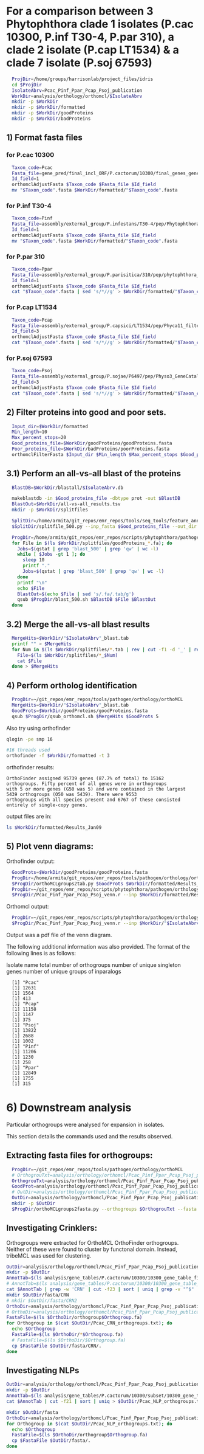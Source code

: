 # For a comparison between 3 Phytophthora clade 1 isolates (P.cac 10300, P.inf T30-4, P.par 310), a clade 2 isolate (P.cap LT1534) & a clade 7 isolate (P.soj 67593)


```bash
  ProjDir=/home/groups/harrisonlab/project_files/idris
  cd $ProjDir
  IsolateAbrv=Pcac_Pinf_Ppar_Pcap_Psoj_publication
  WorkDir=analysis/orthology/orthomcl/$IsolateAbrv
  mkdir -p $WorkDir
  mkdir -p $WorkDir/formatted
  mkdir -p $WorkDir/goodProteins
  mkdir -p $WorkDir/badProteins  
```

## 1) Format fasta files

### for P.cac 10300
```bash
  Taxon_code=Pcac
  Fasta_file=gene_pred/final_incl_ORF/P.cactorum/10300/final_genes_genes_incl_ORFeffectors_renamed.pep.fasta
  Id_field=1
  orthomclAdjustFasta $Taxon_code $Fasta_file $Id_field
  mv "$Taxon_code".fasta $WorkDir/formatted/"$Taxon_code".fasta
```

### for P.inf T30-4
```bash
  Taxon_code=Pinf
  Fasta_file=assembly/external_group/P.infestans/T30-4/pep/Phytophthora_infestans.ASM14294v1.26.pep.all.fa
  Id_field=1
  orthomclAdjustFasta $Taxon_code $Fasta_file $Id_field
  mv "$Taxon_code".fasta $WorkDir/formatted/"$Taxon_code".fasta
```

### for P.par 310
```bash
  Taxon_code=Ppar
  Fasta_file=assembly/external_group/P.parisitica/310/pep/phytophthora_parasitica_inra-310_2_proteins_parsed.pep.all.fa
  Id_field=1
  orthomclAdjustFasta $Taxon_code $Fasta_file $Id_field
  cat "$Taxon_code".fasta | sed 's/*//g' > $WorkDir/formatted/"$Taxon_code".fasta
```

### for P.cap LT1534
```bash
  Taxon_code=Pcap
  Fasta_file=assembly/external_group/P.capsici/LT1534/pep/Phyca11_filtered_proteins.fasta
  Id_field=3
  orthomclAdjustFasta $Taxon_code $Fasta_file $Id_field
  cat "$Taxon_code".fasta | sed 's/*//g' > $WorkDir/formatted/"$Taxon_code".fasta
```

### for P.soj 67593
```bash
  Taxon_code=Psoj
  Fasta_file=assembly/external_group/P.sojae/P6497/pep/Physo3_GeneCatalog_proteins_20110401.aa.fasta
  Id_field=3
  orthomclAdjustFasta $Taxon_code $Fasta_file $Id_field
  cat "$Taxon_code".fasta | sed 's/*//g' > $WorkDir/formatted/"$Taxon_code".fasta
```


## 2) Filter proteins into good and poor sets.

```bash
  Input_dir=$WorkDir/formatted
  Min_length=10
  Max_percent_stops=20
  Good_proteins_file=$WorkDir/goodProteins/goodProteins.fasta
  Poor_proteins_file=$WorkDir/badProteins/poorProteins.fasta
  orthomclFilterFasta $Input_dir $Min_length $Max_percent_stops $Good_proteins_file $Poor_proteins_file
```

## 3.1) Perform an all-vs-all blast of the proteins

```bash
  BlastDB=$WorkDir/blastall/$IsolateAbrv.db

  makeblastdb -in $Good_proteins_file -dbtype prot -out $BlastDB
  BlastOut=$WorkDir/all-vs-all_results.tsv
  mkdir -p $WorkDir/splitfiles

  SplitDir=/home/armita/git_repos/emr_repos/tools/seq_tools/feature_annotation/signal_peptides
  $SplitDir/splitfile_500.py --inp_fasta $Good_proteins_file --out_dir $WorkDir/splitfiles --out_base goodProteins

  ProgDir=/home/armita/git_repos/emr_repos/scripts/phytophthora/pathogen/orthology  
  for File in $(ls $WorkDir/splitfiles/goodProteins_*.fa); do
    Jobs=$(qstat | grep 'blast_500' | grep 'qw' | wc -l)
    while [ $Jobs -gt 1 ]; do
      sleep 10
      printf "."
      Jobs=$(qstat | grep 'blast_500' | grep 'qw' | wc -l)
    done
    printf "\n"
    echo $File
    BlastOut=$(echo $File | sed 's/.fa/.tab/g')
    qsub $ProgDir/blast_500.sh $BlastDB $File $BlastOut
  done
```

## 3.2) Merge the all-vs-all blast results  
```bash  
  MergeHits=$WorkDir/"$IsolateAbrv"_blast.tab
  printf "" > $MergeHits
  for Num in $(ls $WorkDir/splitfiles/*.tab | rev | cut -f1 -d '_' | rev | sort -n); do
    File=$(ls $WorkDir/splitfiles/*_$Num)
    cat $File
  done > $MergeHits
```

## 4) Perform ortholog identification

```bash
  ProgDir=~/git_repos/emr_repos/tools/pathogen/orthology/orthoMCL
  MergeHits=$WorkDir/"$IsolateAbrv"_blast.tab
  GoodProts=$WorkDir/goodProteins/goodProteins.fasta
  qsub $ProgDir/qsub_orthomcl.sh $MergeHits $GoodProts 5
```

Also try using orthofinder

```bash
qlogin -pe smp 16

#16 threads used
orthofinder -f $WorkDir/formatted -t 3
```

orthofinder results:

```
OrthoFinder assigned 95739 genes (87.7% of total) to 15162 orthogroups. Fifty percent of all genes were in orthogroups
with 5 or more genes (G50 was 5) and were contained in the largest 5439 orthogroups (O50 was 5439). There were 9553
orthogroups with all species present and 6767 of these consisted entirely of single-copy genes.
```

output files are in:
```bash
ls $WorkDir/formatted/Results_Jan09
```

## 5) Plot venn diagrams:

Orthofinder output:

```bash
  GoodProts=$WorkDir/goodProteins/goodProteins.fasta
  ProgDir=/home/armita/git_repos/emr_repos/tools/pathogen/orthology/orthoMCL
  $ProgDir/orthoMCLgroups2tab.py $GoodProts $WorkDir/formatted/Results_Jan09/Orthogroups.txt > $WorkDir/formatted/Results_Jan09/"$IsolateAbrv"_orthogroups.tab
  ProgDir=~/git_repos/emr_repos/scripts/phytophthora/pathogen/orthology
  $ProgDir/Pcac_Pinf_Ppar_Pcap_Psoj_venn.r --inp $WorkDir/formatted/Results_Jan09/"$IsolateAbrv"_orthogroups.tab --out $WorkDir/formatted/Results_Jan09/"$IsolateAbrv"_orthogroups.pdf
```

Orthomcl output:
```bash
  ProgDir=~/git_repos/emr_repos/scripts/phytophthora/pathogen/orthology
  $ProgDir/Pcac_Pinf_Ppar_Pcap_Psoj_venn.r --inp $WorkDir/"$IsolateAbrv"_orthogroups.tab --out $WorkDir/"$IsolateAbrv"_orthogroups.pdf
```

Output was a pdf file of the venn diagram.

The following additional information was also provided. The format of the
following lines is as follows:

Isolate name
total number of orthogroups
number of unique singleton genes
number of unique groups of inparalogs

```
  [1] "Pcac"
  [1] 12631
  [1] 1564
  [1] 413
  [1] "Pcap"
  [1] 11158
  [1] 1147
  [1] 375
  [1] "Psoj"
  [1] 13822
  [1] 2688
  [1] 1002
  [1] "Pinf"
  [1] 11206
  [1] 1230
  [1] 258
  [1] "Ppar"
  [1] 12849
  [1] 1755
  [1] 315
```

# 6) Downstream analysis

Particular orthogroups were analysed for expansion in isolates.

This section details the commands used and the results observed.


## Extracting fasta files for orthogroups:

```bash
  ProgDir=~/git_repos/emr_repos/tools/pathogen/orthology/orthoMCL
  # OrthogrouTxt=analysis/orthology/orthomcl/Pcac_Pinf_Ppar_Pcap_Psoj_publication/formatted/Results_Jan09/Orthogroups.txt
  OrthogrouTxt=analysis/orthology/orthomcl/Pcac_Pinf_Ppar_Pcap_Psoj_publication/*orthogroups.txt
  GoodProt=analysis/orthology/orthomcl/Pcac_Pinf_Ppar_Pcap_Psoj_publication/goodProteins/goodProteins.fasta
  # OutDir=analysis/orthology/orthomcl/Pcac_Pinf_Ppar_Pcap_Psoj_publication/formatted/Results_Jan09/orthogroups_fasta_Pcac
  OutDir=analysis/orthology/orthomcl/Pcac_Pinf_Ppar_Pcap_Psoj_publication/orthogroups_fasta_Pcac
  mkdir -p $OutDir
  $ProgDir/orthoMCLgroups2fasta.py --orthogroups $OrthogrouTxt --fasta $GoodProt --out_dir $OutDir
```


## Investigating Crinklers:

Orthogroups were extracted for OrthoMCL OrthoFinder orthogroups. Neither of these were
found to cluster by functonal domain. Instead, tribeMCL was used for clustering.

```bash
OutDir=analysis/orthology/orthomcl/Pcac_Pinf_Ppar_Pcap_Psoj_publication/formatted/Results_Jan09/CRN
mkdir -p $OutDir
AnnotTab=$(ls analysis/gene_tables/P.cactorum/10300/10300_gene_table_final2.tsv)
# AnnotTab=$(ls analysis/gene_tables/P.cactorum/10300/10300_gene_table_final2.tsv)
cat $AnnotTab | grep -w 'CRN' | cut -f23 | sort | uniq | grep -v "^$"  > $OutDir/Pcac_CRN_orthogroups.txt
mkdir $OutDir/fasta/CRN
# mkdir $OutDir/fasta/CRN2
OrthoDir=analysis/orthology/orthomcl/Pcac_Pinf_Ppar_Pcap_Psoj_publication/formatted/Results_Jan09/orthogroups_fasta_Pcac
# OrthoDir=analysis/orthology/orthomcl/Pcac_Pinf_Ppar_Pcap_Psoj_publication/orthogroups_fasta_Pcac
FastaFile=$(ls $OrthoDir/orthogroup$Orthogroup.fa)
for Orthogroup in $(cat $OutDir/Pcac_CRN_orthogroups.txt); do
  echo $Orthogroup
  FastaFile=$(ls $OrthoDir/*$Orthogroup.fa)
  # FastaFile=$(ls $OrthoDir/$Orthogroup.fa)
  cp $FastaFile $OutDir/fasta/CRN/.
done
```


## Investigating NLPs

```bash
OutDir=analysis/orthology/orthomcl/Pcac_Pinf_Ppar_Pcap_Psoj_publication/formatted/Results_Jan09/NLP
mkdir -p $OutDir
AnnotTab=$(ls analysis/gene_tables/P.cactorum/10300/subset/10300_gene_table_NLP.tsv)
cat $AnnotTab | cut -f21 | sort | uniq > $OutDir/Pcac_NLP_orthogroups.txt

mkdir $OutDir/fasta
OrthoDir=analysis/orthology/orthomcl/Pcac_Pinf_Ppar_Pcap_Psoj_publication/formatted/Results_Jan09/orthogroups_fasta_Pcac
for Orthogroup in $(cat $OutDir/Pcac_NLP_orthogroups.txt); do
  echo $Orthogroup
  FastaFile=$(ls $OrthoDir/orthogroup$Orthogroup.fa)
  cp $FastaFile $OutDir/fasta/.
done
```



<!--

### 6.1 ) P. cactotum unique gene families

The genes unique to P.cactorum were identified within the orthology analysis.

First variables were set:
```bash
  WorkDir=analysis/orthology/orthomcl/Pcac_Pinf_Ppar_Pcap_Psoj
  PcacUniqDir=$WorkDir/Pcac_unique
  Orthogroups=$WorkDir/Pcac_Pinf_Ppar_Pcap_Psoj_orthogroups.txt
  GoodProts=$WorkDir/goodProteins/goodProteins.fasta
  Braker_genes=gene_pred/braker/P.cactorum/10300/P.cactorum/augustus.aa
  Uniq_Pcac_groups=$PcacUniqDir/Pcac_uniq_orthogroups.txt
  mkdir -p $PcacUniqDir
```

Orthologroups only containing P.cactorum 10300 genes were extracted:

```bash
  cat $Orthogroups | grep -v 'Pinf' | grep -v 'Ppar' | grep -v 'Pcap' | grep -v 'Psoj' > $Uniq_Pcac_groups
  echo "The number of orthogroups unique to P. cactorum are:"
  cat $Uniq_Pcac_groups | wc -l
  echo "The following number genes are contained in these orthogorups:"
  cat $Uniq_Pcac_groups | grep -o 'Pcac|' | wc -l  
```

```
  The number of orthogroups unique to P. cactorum are:
  118
  The following number genes are contained in these orthogorups:
  328
```

### 6.2.a) P. cactorum unique RxLR families

P. cactorum strain 10300 RxLR genes were parsed to the same format as the gene
names used in the analysis:

```bash
  RxLR_Names_10300=analysis/RxLR_effectors/combined_evidence/P.cactorum/10300/10300_Aug_RxLR_EER_motif_hmm_headers.txt
  WorkDir=analysis/orthology/orthomcl/Pcac_Pinf_Ppar_Pcap_Psoj
  RxLR_Dir=$WorkDir/Pcac_RxLR
  Orthogroups=$WorkDir/Pcac_Pinf_Ppar_Pcap_Psoj_orthogroups.txt
  RxLR_ID_10300=$RxLR_Dir/10300_aug_RxLR_EER_IDs.txt
  mkdir -p $RxLR_Dir
  cat $RxLR_Names_10300 | sed 's/g/Pcac|g/g' > $RxLR_ID_10300
```

Ortholog groups containing RxLR proteins were identified using the following
commands:
```bash
  echo "The number of RxLRs searched for is:"
  cat $RxLR_ID_10300 | wc -l
  echo "Of these, the following number were found in orthogroups:"
  RxLR_Orthogroup_hits_10300=$RxLR_Dir/Pcac_RxLR_Orthogroups_hits.txt
  cat $Orthogroups | grep -o -w -f $RxLR_ID_10300 > $RxLR_Orthogroup_hits_10300
  cat $RxLR_Orthogroup_hits_10300 | wc -l
  echo "These were distributed through the following number of Orthogroups:"
  RxLR_Orthogroup_10300=$RxLR_Dir/Pcac_RxLR_Orthogroups.txt
  cat $Orthogroups | grep -w -f $RxLR_ID_10300 > $RxLR_Orthogroup_10300
  cat $RxLR_Orthogroup_10300 | wc -l
  echo "The following RxLRs were found in Pcac unique orthogroups:"
  RxLR_Pcac_uniq_groups=$RxLR_Dir/Pcac_uniq_RxLR_Orthogroups_hits.txt
  cat $RxLR_Orthogroup_10300 | grep -v 'Pinf' | grep -v 'Ppar' | grep -v 'Pcap' | grep -v 'Psoj' > $RxLR_Pcac_uniq_groups
  cat $RxLR_Pcac_uniq_groups | wc -l
  echo "These orthogroups contain the folloing number of RxLRs:"
  cat $RxLR_Pcac_uniq_groups | grep -w -o -f $RxLR_ID_10300 | wc -l
  echo "The following RxLRs were found in Group1 unique orthogroups:"
  RxLR_Group1_uniq_groups=$RxLR_Dir/Group1_RxLR_Orthogroups_hits.txt
  cat $RxLR_Orthogroup_10300 | grep -v 'Pcap' | grep -v 'Psoj' > $RxLR_Group1_uniq_groups
  cat $RxLR_Group1_uniq_groups | wc -l
  echo "These orthogroups contain the folloing number of RxLRs:"
  cat $RxLR_Group1_uniq_groups | grep -w -o -f $RxLR_ID_10300 | wc -l
```

```
  The number of RxLRs searched for is:
  145
  Of these, the following number were found in orthogroups:
  144
  These were distributed through the following number of Orthogroups:
  76
  The following RxLRs were found in Pcac unique orthogroups:
  2
  These orthogroups contain the folloing number of RxLRs:
  3
  The following RxLRs were found in Group1 unique orthogroups:
  15
  These orthogroups contain the folloing number of RxLRs:
  20

```

The P.cactorum RxLR genes that were not found in orthogroups were identified:

```bash
  RxLR_10300_uniq=$RxLR_Dir/Pcac_unique_RxLRs.txt
  cat $RxLR_ID_10300 | grep -v -w -f $RxLR_Orthogroup_hits_10300 | tr -d 'Pcac|' > $RxLR_10300_uniq
  echo "The number of P.cac 10300 unique RxLRs are:"
  cat $RxLR_10300_uniq | wc -l
  RxLR_Seq_10300=analysis/RxLR_effectors/combined_evidence/P.cactorum/10300/10300_Aug_RxLR_EER_motif_hmm.fa
  Braker_genes=gene_pred/braker/P.cactorum/10300/P.cactorum/augustus.aa
  RxLR_10300_uniq_fa=$RxLR_Dir/Pcac_unique_RxLRs.fa
  cat $Braker_genes | sed -e 's/\(^>.*$\)/#\1#/' | tr -d "\r" | tr -d "\n" | sed -e 's/$/#/' | tr "#" "\n" | sed -e '/^$/d' | grep -w -A1 -f $RxLR_10300_uniq | grep -E -v '^--' > $RxLR_10300_uniq_fa
```

```
  The number of P.cac 10300 unique RxLRs are:
  1
```

#### 6.2.b) Extracting fasta files for orthogroups containing P. cactorum putative RxLRs

```bash
  ProgDir=~/git_repos/emr_repos/tools/pathogen/orthology/orthoMCL
  OrthogrouTxt=analysis/orthology/orthomcl/Pcac_Pinf_Ppar_Pcap_Psoj/Pcac_RxLR/Pcac_RxLR_Orthogroups.txt
  GoodProt=analysis/orthology/orthomcl/Pcac_Pinf_Ppar_Pcap_Psoj/goodProteins/goodProteins.fasta
  OutDir=analysis/orthology/orthomcl/Pcac_Pinf_Ppar_Pcap_Psoj/Pcac_RxLR/orthogroups_fasta_Pcac_RxLR
  mkdir -p $OutDir
  $ProgDir/orthoMCLgroups2fasta.py --orthogroups $OrthogrouTxt --fasta $GoodProt --out_dir $OutDir
```

#### 6.2.c) Extracting fasta files for Clade 1 orthogroups containing P. cactorum putative RxLRs
```bash
  ProgDir=~/git_repos/emr_repos/tools/pathogen/orthology/orthoMCL
  OrthogrouTxt=analysis/orthology/orthomcl/Pcac_Pinf_Ppar_Pcap_Psoj/Pcac_RxLR/Group1_RxLR_Orthogroups_hits.txt
  GoodProt=analysis/orthology/orthomcl/Pcac_Pinf_Ppar_Pcap_Psoj/goodProteins/goodProteins.fasta
  OutDir=analysis/orthology/orthomcl/Pcac_Pinf_Ppar_Pcap_Psoj/Pcac_RxLR/orthogroups_fasta_clade1_RxLR
  mkdir -p $OutDir
  $ProgDir/orthoMCLgroups2fasta.py --orthogroups $OrthogrouTxt --fasta $GoodProt --out_dir $OutDir
```

### 6.3.a) P. cactorum unique Crinkler families

P. cactorum strain 10300 crinkler genes were parsed to the same format as the gene
names used in the analysis:

```bash
  CRN_Names_10300=analysis/CRN_effectors/hmmer_CRN/P.cactorum/10300/10300_Aug_CRN_hmmer_headers.txt
  WorkDir=analysis/orthology/orthomcl/Pcac_Pinf_Ppar_Pcap_Psoj
  CRN_Dir=$WorkDir/Pcac_CRN
  Orthogroups=$WorkDir/Pcac_Pinf_Ppar_Pcap_Psoj_orthogroups.txt
  CRN_ID_10300=$CRN_Dir/10300_CRN_hmmer_IDs.txt
  mkdir -p $CRN_Dir
  cat $CRN_Names_10300 | sed 's/g/Pcac|g/g' > $CRN_ID_10300
```

Ortholog groups containing CRN proteins were identified using the following
commands:
```bash
  echo "The number of CRNs searched for is:"
  cat $CRN_ID_10300 | wc -l
  echo "Of these, the following number were found in orthogroups:"
  CRN_Orthogroup_hits_10300=$CRN_Dir/Pcac_CRN_Orthogroups_hits.txt
  cat $Orthogroups | grep -o -w -f $CRN_ID_10300 > $CRN_Orthogroup_hits_10300
  cat $CRN_Orthogroup_hits_10300 | wc -l
  echo "These were distributed through the following number of Orthogroups:"
  CRN_Orthogroup_10300=$CRN_Dir/Pcac_CRN_Orthogroups.txt
  cat $Orthogroups | grep -w -f $CRN_ID_10300 > $CRN_Orthogroup_10300
  cat $CRN_Orthogroup_10300 | wc -l
  echo "The following CRNs were found in Pcac unique orthogroups:"
  CRN_Pcac_uniq_groups=$CRN_Dir/Pcac_uniq_CRN_Orthogroups_hits.txt
  cat $CRN_Orthogroup_10300 | grep -v 'Pinf' | grep -v 'Ppar' | grep -v 'Pcap' | grep -v 'Psoj' > $CRN_Pcac_uniq_groups
  cat $CRN_Pcac_uniq_groups | wc -l
  echo "The following CRNs were found in Group1 unique orthogroups:"
  cat $CRN_Pcac_uniq_groups | grep -w -o -f $CRN_ID_10300 | wc -l
  echo "The following CRNs were found in 10300 unique orthogroups:"
  CRN_Group1_uniq_groups=$CRN_Dir/Group1_CRN_Orthogroups_hits.txt
  cat $CRN_Orthogroup_10300 | grep -v 'Pcap' | grep -v 'Psoj' > $CRN_Group1_uniq_groups
  cat $CRN_Group1_uniq_groups | wc -l
  echo "The following CRNs were found in Group1 unique orthogroups:"
  cat $CRN_Group1_uniq_groups | grep -w -o -f $CRN_ID_10300 | wc -l
```

```
  The number of CRNs searched for is:
  92
  Of these, the following number were found in orthogroups:
  91
  These were distributed through the following number of Orthogroups:
  27
  The following CRNs were found in Pcac unique orthogroups:
  0
  The following CRNs were found in Group1 unique orthogroups:
  2
```

The P.cactorum CRN genes that were not found in orthogroups were identified:

```bash
  CRN_10300_uniq=$CRN_Dir/Pcac_unique_CRNs.txt
  cat $CRN_ID_10300 | grep -v -w -f $CRN_Orthogroup_hits_10300 | tr -d 'Pcac|' > $CRN_10300_uniq
  echo "The number of P.cac 10300 unique CRNs are:"
  cat $CRN_10300_uniq | wc -l
  CRN_Seq_10300=analysis/CRN_effectors/hmmer_CRN/P.cactorum/10300/10300_aug_CRN_hmmer_out.fa
  Braker_genes=gene_pred/braker/P.cactorum/10300/P.cactorum/augustus.aa
  CRN_10300_uniq_fa=$CRN_Dir/Pcac_unique_CRNs.fa
  cat $Braker_genes | sed -e 's/\(^>.*$\)/#\1#/' | tr -d "\r" | tr -d "\n" | sed -e 's/$/#/' | tr "#" "\n" | sed -e '/^$/d' | grep -w -A1 -f $CRN_10300_uniq | grep -E -v '^--' > $CRN_10300_uniq_fa
```

```
  The number of P.cac 10300 unique CRNs are:
  1
```


#### 6.3.b) Extracting fasta files for orthogroups containing P. cactorum putative CRNs

```bash
  ProgDir=~/git_repos/emr_repos/tools/pathogen/orthology/orthoMCL
  OrthogrouTxt=analysis/orthology/orthomcl/Pcac_Pinf_Ppar_Pcap_Psoj/Pcac_CRN/Pcac_CRN_Orthogroups.txt
  GoodProt=analysis/orthology/orthomcl/Pcac_Pinf_Ppar_Pcap_Psoj/goodProteins/goodProteins.fasta
  OutDir=analysis/orthology/orthomcl/Pcac_Pinf_Ppar_Pcap_Psoj/Pcac_CRN/orthogroups_fasta_Pcac_CRN
  mkdir -p $OutDir
  $ProgDir/orthoMCLgroups2fasta.py --orthogroups $OrthogrouTxt --fasta $GoodProt --out_dir $OutDir
```

#### 6.2.c) Extracting fasta files for Clade 1 orthogroups containing P. cactorum putative CRNs
```bash
  ProgDir=~/git_repos/emr_repos/tools/pathogen/orthology/orthoMCL
  OrthogrouTxt=analysis/orthology/orthomcl/Pcac_Pinf_Ppar_Pcap_Psoj/Pcac_CRN/Group1_CRN_Orthogroups_hits.txt
  GoodProt=analysis/orthology/orthomcl/Pcac_Pinf_Ppar_Pcap_Psoj/goodProteins/goodProteins.fasta
  OutDir=analysis/orthology/orthomcl/Pcac_Pinf_Ppar_Pcap_Psoj/Pcac_CRN/orthogroups_fasta_clade1_CRN
  mkdir -p $OutDir
  $ProgDir/orthoMCLgroups2fasta.py --orthogroups $OrthogrouTxt --fasta $GoodProt --out_dir $OutDir
```

#### 6.3 Determining function of orthogroups

Lists of genes from P.cactorum unique genes, clade1 orthogorups and the largest
shared gene families were identified.


```bash
WorkDir=analysis/orthology/orthomcl/Pcac_Pinf_Ppar_Pcap_Psoj
InterProFile=gene_pred/interproscan/P.cactorum/10300/10300_interproscan.tsv
```

#### 6.3.a) Function of the 10 largest orthogroups

```bash
  FuncDir=$WorkDir/Ortholog_function/10_largest
  mkdir -p $FuncDir
  ProgDir=/home/armita/git_repos/emr_repos/tools/seq_tools/feature_annotation/interproscan/feature_extraction
  for num in $(seq 1 10); do
    cat $WorkDir/"$IsolateAbrv"_orthogroups.txt | head -n$num | tail -n1 | sed -E 's/ /\n/g' | grep 'Pcac' | sed 's/Pcac|//g' > $FuncDir/orthogroup"$num"_gene_list.txt
    $ProgDir/feature_extractor.py --inp_txt $FuncDir/orthogroup"$num"_gene_list.txt --inp_interpro $InterProFile > $FuncDir/orthogroup"$num"_functions.txt
  done
```
#### 6.3.a) Function of core orthogroups

```bash
FuncDir=$WorkDir/Ortholog_function/common
mkdir -p $FuncDir
ProgDir=/home/armita/git_repos/emr_repos/tools/seq_tools/feature_annotation/interproscan/feature_extraction
echo "The following number of Orthogroups were common to all species specific:"
groups_txt=$FuncDir/common_orthogroups.txt
cat $WorkDir/"$IsolateAbrv"_orthogroups.txt | grep 'Pcac'| grep 'Pinf' | grep 'Ppar' | grep 'Pcap' | grep 'Psoj' > $groups_txt
num_groups=$(cat $groups_txt | wc -l)
echo $num_groups
for num in $(seq 1 $num_groups); do
  Orthogroup=$(cat $groups_txt | head -n$num | tail -n1 | cut -f1 -d ':')
  echo "$Orthogroup" > $FuncDir/"$Orthogroup"_functions.txt
  echo "Extracting functions for: $Orthogroup"
  cat $Group1_uniq_groups| head -n$num | tail -n1 | sed -E 's/ /\n/g' | grep 'Pcac' | sed 's/Pcac|//g' > $FuncDir/"$Orthogroup"_gene_list.txt
  $ProgDir/feature_extractor.py --inp_txt $FuncDir/"$Orthogroup"_gene_list.txt --inp_interpro $InterProFile >> $FuncDir/"$Orthogroup"_functions.txt
done
```


#### 6.3.b) Function of the Clade1 unique orthogroups

```bash
  FuncDir=$WorkDir/Ortholog_function/clade1_unique
  mkdir -p $FuncDir
  ProgDir=/home/armita/git_repos/emr_repos/tools/seq_tools/feature_annotation/interproscan/feature_extraction
  echo "The following number of Orthogroups were Clade1 specific:"
  Group1_uniq_groups=$FuncDir/Group1_Orthogroups.txt
  cat $WorkDir/"$IsolateAbrv"_orthogroups.txt | grep 'Pcac' | grep -v 'Pcap' | grep -v 'Psoj' > $Group1_uniq_groups
  cat $Group1_uniq_groups | wc -l
  for num in $(seq 1 404); do
    Orthogroup=$(cat $Group1_uniq_groups | head -n$num | tail -n1 | cut -f1 -d ':')
    echo "$Orthogroup" > $FuncDir/"$Orthogroup"_functions.txt
    echo "Extracting functions for: $Orthogroup"
    cat $Group1_uniq_groups| head -n$num | tail -n1 | sed -E 's/ /\n/g' | grep 'Pcac' | sed 's/Pcac|//g' > $FuncDir/"$Orthogroup"_gene_list.txt
    $ProgDir/feature_extractor.py --inp_txt $FuncDir/"$Orthogroup"_gene_list.txt --inp_interpro $InterProFile >> $FuncDir/"$Orthogroup"_functions.txt
  done
```
 The following commands were used to concatenate the individual results files
 into a single sumarry csv file. This can be imported into Excel.

 ```bash
   InString=""
  for num in $(ls $FuncDir/orthogroup*_functions.txt | sed "s&$FuncDir/orthogroup&&g" | sed 's/_functions.txt//g' | sort -n); do
    ThisFile=$(ls $FuncDir/orthogroup"$num"_functions.txt);
    InString="$InString $ThisFile";
  done
  paste -d ',' $InString > $FuncDir/Group1_functions.txt
 ```



# Run TribeMCL on orthoMCL data


## Set variable

```bash
  ProjDir=/home/groups/harrisonlab/project_files/idris
  cd $ProjDir
  IsolateAbrv=Pcac_Pinf_Ppar_Pcap_Psoj
  WorkDir=analysis/orthology/orthomcl/$IsolateAbrv
  mkdir -p $WorkDir/tribeMCL
```
## Run TribeMCL

```bash
  cat $WorkDir/"$IsolateAbrv"_blast.tab | cut -f1,2,11 | clusterx --method mcl -p inflation=1.5 - > $WorkDir/tribeMCL/"$IsolateAbrv"_tribeMCL.txt
  ProgDir=/home/armita/git_repos/emr_repos/tools/pathogen/orthology/tribeMCl
  $ProgDir/tribeMCLgroups2tab.py --orthogroups $WorkDir/tribeMCL/"$IsolateAbrv"_tribeMCL.txt --out_tab $WorkDir/tribeMCL/"$IsolateAbrv"_tribeMCL_orthogroups.tab --out_txt $WorkDir/tribeMCL/"$IsolateAbrv"_tribeMCL_orthogroups.txt
  ProgDir=~/git_repos/emr_repos/scripts/phytophthora/pathogen/orthology
  $ProgDir/Pcac_Pinf_Ppar_Pcap_Psoj_venn.r --inp $WorkDir/tribeMCL/"$IsolateAbrv"_tribeMCL_orthogroups.tab --out $WorkDir/tribeMCL/tribeMCL_orthogroups.pdf
```

```
  [1] "Pcac"
  [1] 0
  [1] 733
  [1] "Pcap"
  [1] 0
  [1] 357
  [1] "Psoj"
  [1] 0
  [1] 1243
  [1] "Pinf"
  [1] 0
  [1] 598
  [1] "Ppar"
  [1] 0
  [1] 648
``` -->

